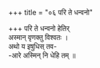 +++
title = "०६ परि ते धन्वनो"

+++
परि ते धन्वनो हेतिर्  
अस्मान् वृणक्तु विश्वतः ।  
अथो य इषुधिस् तव-  
-आरे अस्मिन् नि धेहि तम् ॥